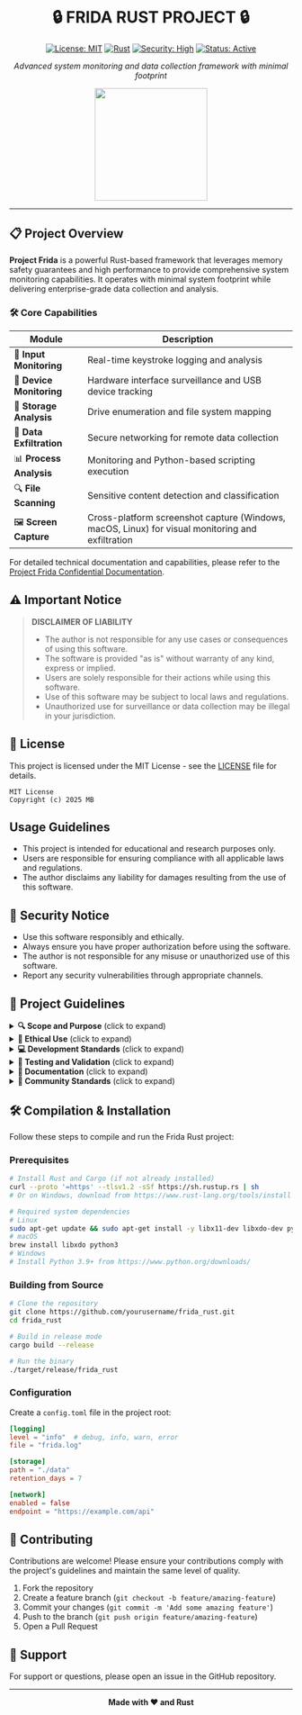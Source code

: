 <div align="center">

# 🔒 FRIDA RUST PROJECT 🔒

[![License: MIT](https://img.shields.io/badge/License-MIT-yellow.svg)](https://opensource.org/licenses/MIT)
[![Rust](https://img.shields.io/badge/rust-%23000000.svg?style=for-the-badge&logo=rust&logoColor=white)](https://www.rust-lang.org/)
[![Security: High](https://img.shields.io/badge/Security-High-brightgreen.svg)]()
[![Status: Active](https://img.shields.io/badge/Status-Active-brightgreen.svg)]()

*Advanced system monitoring and data collection framework with minimal footprint*

<img src="https://rustacean.net/assets/rustacean-orig-noshadow.svg" width="200">

</div>

---

## 📋 Project Overview

**Project Frida** is a powerful Rust-based framework that leverages memory safety guarantees and high performance to provide comprehensive system monitoring capabilities. It operates with minimal system footprint while delivering enterprise-grade data collection and analysis.

### 🛠️ Core Capabilities

| Module | Description |
|--------|-------------|
| 🔑 **Input Monitoring** | Real-time keystroke logging and analysis |
| 🔌 **Device Monitoring** | Hardware interface surveillance and USB device tracking |
| 💽 **Storage Analysis** | Drive enumeration and file system mapping |
| 📡 **Data Exfiltration** | Secure networking for remote data collection |
| 📊 **Process Analysis** | Monitoring and Python-based scripting execution |
| 🔍 **File Scanning** | Sensitive content detection and classification |
| 🖼️ **Screen Capture** | Cross-platform screenshot capture (Windows, macOS, Linux) for visual monitoring and exfiltration |

For detailed technical documentation and capabilities, please refer to the [Project Frida Confidential Documentation](docs/PROJECT_FRIDA_CONFIDENTIAL.md).

## ⚠️ Important Notice

> **DISCLAIMER OF LIABILITY**
>
> - The author is not responsible for any use cases or consequences of using this software.
> - The software is provided "as is" without warranty of any kind, express or implied.
> - Users are solely responsible for their actions while using this software.
> - Use of this software may be subject to local laws and regulations.
> - Unauthorized use for surveillance or data collection may be illegal in your jurisdiction.

## 📜 License

This project is licensed under the MIT License - see the [LICENSE](LICENSE) file for details.

```
MIT License
Copyright (c) 2025 MB
```

## Usage Guidelines

- This project is intended for educational and research purposes only.
- Users are responsible for ensuring compliance with all applicable laws and regulations.
- The author disclaims any liability for damages resulting from the use of this software.

## 🔐 Security Notice

- Use this software responsibly and ethically.
- Always ensure you have proper authorization before using the software.
- The author is not responsible for any misuse or unauthorized use of this software.
- Report any security vulnerabilities through appropriate channels.

## 📘 Project Guidelines

<details>
<summary><b>🔍 Scope and Purpose</b> (click to expand)</summary>
<br>

- This project is intended for educational and research purposes only.
- The tools developed here are meant to demonstrate and explore Frida's capabilities in Rust.
- All usage should comply with applicable laws and regulations.
</details>

<details>
<summary><b>🧭 Ethical Use</b> (click to expand)</summary>
<br>

- Always obtain proper authorization before using Frida-based tools on any system.
- Do not use these tools for malicious purposes or unauthorized access.
- Respect privacy and data protection laws.
</details>

<details>
<summary><b>💻 Development Standards</b> (click to expand)</summary>
<br>

- Write clean, well-documented Rust code following best practices.
- Maintain security-focused development practices.
- Include comprehensive error handling and logging.
</details>

<details>
<summary><b>🧪 Testing and Validation</b> (click to expand)</summary>
<br>

- Thoroughly test all code changes in a controlled environment.
- Verify that tools work as intended without unintended side effects.
- Document any limitations or known issues.
</details>

<details>
<summary><b>📄 Documentation</b> (click to expand)</summary>
<br>

- Maintain clear and accurate documentation for all features.
- Include usage examples and explanations.
- Keep the README up to date with project developments.
</details>

<details>
<summary><b>👥 Community Standards</b> (click to expand)</summary>
<br>

- Be respectful and professional in all communications.
- Report security issues responsibly.
- Follow the project's code of conduct.
</details>

## 🛠️ Compilation & Installation

Follow these steps to compile and run the Frida Rust project:

### Prerequisites

```bash
# Install Rust and Cargo (if not already installed)
curl --proto '=https' --tlsv1.2 -sSf https://sh.rustup.rs | sh
# Or on Windows, download from https://www.rust-lang.org/tools/install

# Required system dependencies
# Linux
sudo apt-get update && sudo apt-get install -y libx11-dev libxdo-dev python3-dev
# macOS
brew install libxdo python3
# Windows
# Install Python 3.9+ from https://www.python.org/downloads/
```

### Building from Source

```bash
# Clone the repository
git clone https://github.com/yourusername/frida_rust.git
cd frida_rust

# Build in release mode
cargo build --release

# Run the binary
./target/release/frida_rust
```

### Configuration

Create a `config.toml` file in the project root:

```toml
[logging]
level = "info"  # debug, info, warn, error
file = "frida.log"

[storage]
path = "./data"
retention_days = 7

[network]
enabled = false
endpoint = "https://example.com/api"
```

## 🤝 Contributing

Contributions are welcome! Please ensure your contributions comply with the project's guidelines and maintain the same level of quality.

1. Fork the repository
2. Create a feature branch (`git checkout -b feature/amazing-feature`)
3. Commit your changes (`git commit -m 'Add some amazing feature'`)
4. Push to the branch (`git push origin feature/amazing-feature`)
5. Open a Pull Request

## 💬 Support

For support or questions, please open an issue in the GitHub repository.

---

<div align="center">

**Made with ❤️ and Rust**

</div>
